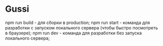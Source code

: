 # Gussi
npm run build - для сборки в production;
npm run start - команда для разработки с запуском локального сервера (чтобы быстро посмотреть в браузере);
npm run dev - команда для разработки без запуска локального сервера;
